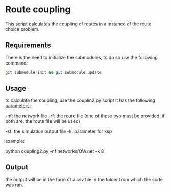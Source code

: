 Route coupling
====================================
This script calculates the coupling of routes in a instance of the route
choice problem.


## Requirements
There is the need to initialize the submodules, to do so use the following command:
```sh
git submodule init && git submodule update
```

## Usage
to calculate the coupling, use the couplin2.py script
it has the following parameters:

-nf: the network file
-rf: the route file
(one of these two must be provided. if both are, the route file will be used)

-sf: the simulation output file
-k: parameter for ksp

example:

python coupling2.py -nf networks/OW.net -k 8

## Output

the output will be in the form of a csv file in the folder from which the code
was ran.
